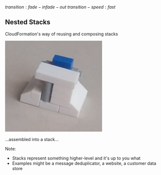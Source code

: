 $transition:fade-in fade-out$
$transition-speed:fast$

## Nested Stacks

CloudFormation's way of reusing and composing stacks

<img src="images/minibricks/part.jpg" height="300"></img>

...assembled into a stack...

Note:
- Stacks represent something higher-level and it's up to you what
- Examples might be a message deduplicator, a website, a customer data store



